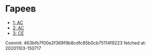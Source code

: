 # Гареев
- [1: AC](1.md)
- [2: AC](2.md)
- [3: CE](3.md)

Commit: 463bfb7f00e2f369f9b8cdfc85b0cb75114f9223
 fetched at: 20201103-150717
